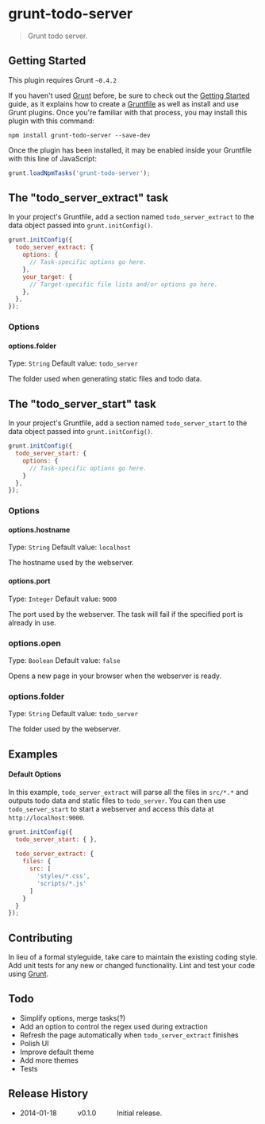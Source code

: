 
# grunt-todo-server

> Grunt todo server.



## Getting Started
This plugin requires Grunt `~0.4.2`

If you haven't used [Grunt](http://gruntjs.com/) before, be sure to check out the [Getting Started](http://gruntjs.com/getting-started) guide, as it explains how to create a [Gruntfile](http://gruntjs.com/sample-gruntfile) as well as install and use Grunt plugins. Once you're familiar with that process, you may install this plugin with this command:

```shell
npm install grunt-todo-server --save-dev
```

Once the plugin has been installed, it may be enabled inside your Gruntfile with this line of JavaScript:

```js
grunt.loadNpmTasks('grunt-todo-server');
```



## The "todo_server_extract" task
In your project's Gruntfile, add a section named `todo_server_extract` to the data object passed into `grunt.initConfig()`.

```js
grunt.initConfig({
  todo_server_extract: {
    options: {
      // Task-specific options go here.
    },
    your_target: {
      // Target-specific file lists and/or options go here.
    },
  },
});
```

### Options

#### options.folder
Type: `String`
Default value: `todo_server`

The folder used when generating static files and todo data.



## The "todo_server_start" task
In your project's Gruntfile, add a section named `todo_server_start` to the data object passed into `grunt.initConfig()`.

```js
grunt.initConfig({
  todo_server_start: {
    options: {
      // Task-specific options go here.
    }
  },
});
```

### Options

#### options.hostname
Type: `String`
Default value: `localhost`

The hostname used by the webserver.

#### options.port
Type: `Integer`
Default value: `9000`

The port used by the webserver. The task will fail if the specified port is already in use.

### options.open
Type: `Boolean`
Default value: `false`

Opens a new page in your browser when the webserver is ready.

### options.folder
Type: `String`
Default value: `todo_server`

The folder used by the webserver.



## Examples

#### Default Options
In this example, `todo_server_extract` will parse all the files in `src/*.*` and outputs todo data and static files to `todo_server`. You can then use `todo_server_start` to start a webserver and access this data at `http://localhost:9000`.

```js
grunt.initConfig({
  todo_server_start: { },
  
  todo_server_extract: {
    files: {
      src: [
        'styles/*.css',
        'scripts/*.js'
      ]
    }
  }
});
```


## Contributing

In lieu of a formal styleguide, take care to maintain the existing coding style. Add unit tests for any new or changed functionality. Lint and test your code using [Grunt](http://gruntjs.com/).



## Todo

- Simplify options, merge tasks(?)
- Add an option to control the regex used during extraction
- Refresh the page automatically when `todo_server_extract` finishes
- Polish UI
- Improve default theme
- Add more themes
- Tests



## Release History

* 2014-01-18   v0.1.0   Initial release.
